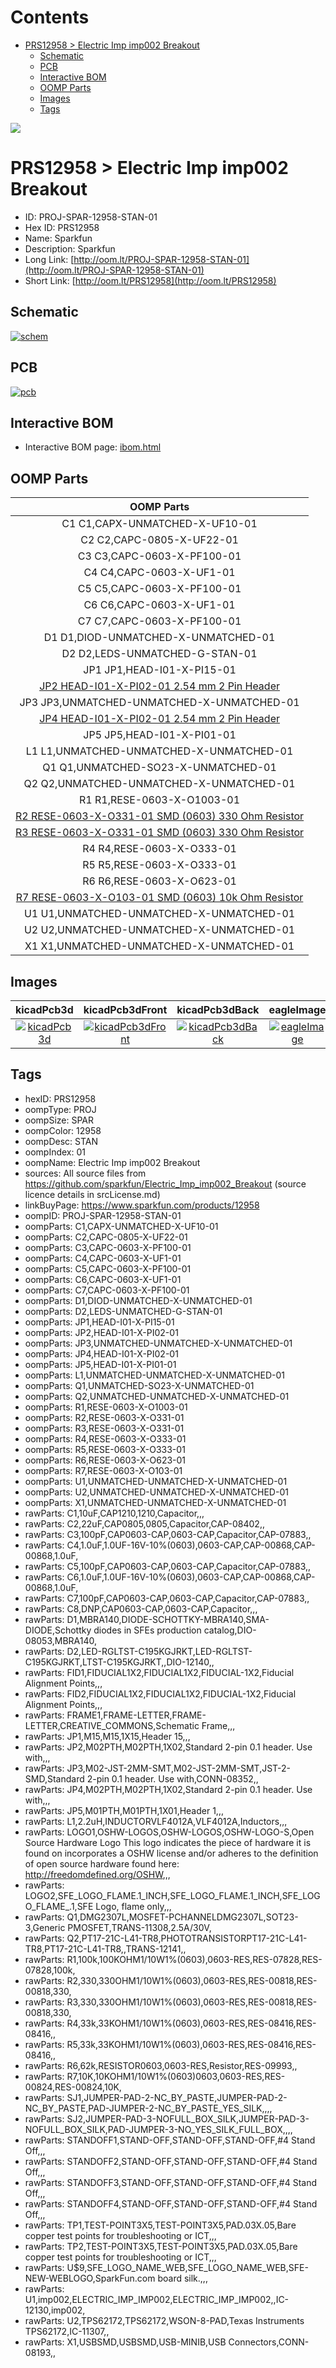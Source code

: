 



Contents
========

* [PRS12958 > Electric Imp imp002 Breakout](#prs12958--electric-imp-imp002-breakout)
	* [Schematic](#schematic)
	* [PCB](#pcb)
	* [Interactive BOM](#interactive-bom)
	* [OOMP Parts](#oomp-parts)
	* [Images](#images)
	* [Tags](#tags)
  
![][im]
# PRS12958 > Electric Imp imp002 Breakout

- ID: PROJ-SPAR-12958-STAN-01
- Hex ID: PRS12958
- Name: Sparkfun
- Description: Sparkfun
- Long Link: [http://oom.lt/PROJ-SPAR-12958-STAN-01](http://oom.lt/PROJ-SPAR-12958-STAN-01)
- Short Link: [http://oom.lt/PRS12958](http://oom.lt/PRS12958)

## Schematic
  
[![schem](eagleSchemImage.png)](eagleSchemImage.png)
## PCB
  
[![pcb](eagleImage.png)](eagleImage.png)
## Interactive BOM

- Interactive BOM page: [ibom.html](https://htmlpreview.github.io/?https://github.com/oomlout/oomlout_OOMP_projects/blob/main/PROJ-SPAR-12958-STAN-01/kicad/bom/ibom.html)

## OOMP Parts
  

|OOMP Parts|
| :---: |
|C1 C1,CAPX-UNMATCHED-X-UF10-01|
|C2 C2,CAPC-0805-X-UF22-01|
|C3 C3,CAPC-0603-X-PF100-01|
|C4 C4,CAPC-0603-X-UF1-01|
|C5 C5,CAPC-0603-X-PF100-01|
|C6 C6,CAPC-0603-X-UF1-01|
|C7 C7,CAPC-0603-X-PF100-01|
|D1 D1,DIOD-UNMATCHED-X-UNMATCHED-01|
|D2 D2,LEDS-UNMATCHED-G-STAN-01|
|JP1 JP1,HEAD-I01-X-PI15-01|
|[JP2 HEAD-I01-X-PI02-01 2.54 mm 2 Pin Header](https://github.com/oomlout/oomlout_OOMP_parts/tree/main/HEAD-I01-X-PI02-01/)|
|JP3 JP3,UNMATCHED-UNMATCHED-X-UNMATCHED-01|
|[JP4 HEAD-I01-X-PI02-01 2.54 mm 2 Pin Header](https://github.com/oomlout/oomlout_OOMP_parts/tree/main/HEAD-I01-X-PI02-01/)|
|JP5 JP5,HEAD-I01-X-PI01-01|
|L1 L1,UNMATCHED-UNMATCHED-X-UNMATCHED-01|
|Q1 Q1,UNMATCHED-SO23-X-UNMATCHED-01|
|Q2 Q2,UNMATCHED-UNMATCHED-X-UNMATCHED-01|
|R1 R1,RESE-0603-X-O1003-01|
|[R2 RESE-0603-X-O331-01 SMD (0603) 330 Ohm Resistor](https://github.com/oomlout/oomlout_OOMP_parts/tree/main/RESE-0603-X-O331-01/)|
|[R3 RESE-0603-X-O331-01 SMD (0603) 330 Ohm Resistor](https://github.com/oomlout/oomlout_OOMP_parts/tree/main/RESE-0603-X-O331-01/)|
|R4 R4,RESE-0603-X-O333-01|
|R5 R5,RESE-0603-X-O333-01|
|R6 R6,RESE-0603-X-O623-01|
|[R7 RESE-0603-X-O103-01 SMD (0603) 10k Ohm Resistor](https://github.com/oomlout/oomlout_OOMP_parts/tree/main/RESE-0603-X-O103-01/)|
|U1 U1,UNMATCHED-UNMATCHED-X-UNMATCHED-01|
|U2 U2,UNMATCHED-UNMATCHED-X-UNMATCHED-01|
|X1 X1,UNMATCHED-UNMATCHED-X-UNMATCHED-01|

## Images
  
  

|kicadPcb3d|kicadPcb3dFront|kicadPcb3dBack|eagleImage|eagleSchemImage|
| :---: | :---: | :---: | :---: | :---: |
|[![kicadPcb3d](kicadPcb3d_140.png)](kicadPcb3d.png)|[![kicadPcb3dFront](kicadPcb3dFront_140.png)](kicadPcb3dFront.png)|[![kicadPcb3dBack](kicadPcb3dBack_140.png)](kicadPcb3dBack.png)|[![eagleImage](eagleImage_140.png)](eagleImage.png)|[![eagleSchemImage](eagleSchemImage_140.png)](eagleSchemImage.png)|

## Tags

- hexID: PRS12958
- oompType: PROJ
- oompSize: SPAR
- oompColor: 12958
- oompDesc: STAN
- oompIndex: 01
- oompName: Electric Imp imp002 Breakout
- sources: All source files from https://github.com/sparkfun/Electric_Imp_imp002_Breakout (source licence details in srcLicense.md)
- linkBuyPage: https://www.sparkfun.com/products/12958
- oompID: PROJ-SPAR-12958-STAN-01
- oompParts: C1,CAPX-UNMATCHED-X-UF10-01
- oompParts: C2,CAPC-0805-X-UF22-01
- oompParts: C3,CAPC-0603-X-PF100-01
- oompParts: C4,CAPC-0603-X-UF1-01
- oompParts: C5,CAPC-0603-X-PF100-01
- oompParts: C6,CAPC-0603-X-UF1-01
- oompParts: C7,CAPC-0603-X-PF100-01
- oompParts: D1,DIOD-UNMATCHED-X-UNMATCHED-01
- oompParts: D2,LEDS-UNMATCHED-G-STAN-01
- oompParts: JP1,HEAD-I01-X-PI15-01
- oompParts: JP2,HEAD-I01-X-PI02-01
- oompParts: JP3,UNMATCHED-UNMATCHED-X-UNMATCHED-01
- oompParts: JP4,HEAD-I01-X-PI02-01
- oompParts: JP5,HEAD-I01-X-PI01-01
- oompParts: L1,UNMATCHED-UNMATCHED-X-UNMATCHED-01
- oompParts: Q1,UNMATCHED-SO23-X-UNMATCHED-01
- oompParts: Q2,UNMATCHED-UNMATCHED-X-UNMATCHED-01
- oompParts: R1,RESE-0603-X-O1003-01
- oompParts: R2,RESE-0603-X-O331-01
- oompParts: R3,RESE-0603-X-O331-01
- oompParts: R4,RESE-0603-X-O333-01
- oompParts: R5,RESE-0603-X-O333-01
- oompParts: R6,RESE-0603-X-O623-01
- oompParts: R7,RESE-0603-X-O103-01
- oompParts: U1,UNMATCHED-UNMATCHED-X-UNMATCHED-01
- oompParts: U2,UNMATCHED-UNMATCHED-X-UNMATCHED-01
- oompParts: X1,UNMATCHED-UNMATCHED-X-UNMATCHED-01
- rawParts: C1,10uF,CAP1210,1210,Capacitor,,,
- rawParts: C2,22uF,CAP0805,0805,Capacitor,CAP-08402,,
- rawParts: C3,100pF,CAP0603-CAP,0603-CAP,Capacitor,CAP-07883,,
- rawParts: C4,1.0uF,1.0UF-16V-10%(0603),0603-CAP,CAP-00868,CAP-00868,1.0uF,
- rawParts: C5,100pF,CAP0603-CAP,0603-CAP,Capacitor,CAP-07883,,
- rawParts: C6,1.0uF,1.0UF-16V-10%(0603),0603-CAP,CAP-00868,CAP-00868,1.0uF,
- rawParts: C7,100pF,CAP0603-CAP,0603-CAP,Capacitor,CAP-07883,,
- rawParts: C8,DNP,CAP0603-CAP,0603-CAP,Capacitor,,,
- rawParts: D1,MBRA140,DIODE-SCHOTTKY-MBRA140,SMA-DIODE,Schottky diodes in SFEs production catalog,DIO-08053,MBRA140,
- rawParts: D2,LED-RGLTST-C195KGJRKT,LED-RGLTST-C195KGJRKT,LTST-C195KGJRKT,,DIO-12140,,
- rawParts: FID1,FIDUCIAL1X2,FIDUCIAL1X2,FIDUCIAL-1X2,Fiducial Alignment Points,,,
- rawParts: FID2,FIDUCIAL1X2,FIDUCIAL1X2,FIDUCIAL-1X2,Fiducial Alignment Points,,,
- rawParts: FRAME1,FRAME-LETTER,FRAME-LETTER,CREATIVE_COMMONS,Schematic Frame,,,
- rawParts: JP1,M15,M15,1X15,Header 15,,,
- rawParts: JP2,M02PTH,M02PTH,1X02,Standard 2-pin 0.1 header. Use with,,,
- rawParts: JP3,M02-JST-2MM-SMT,M02-JST-2MM-SMT,JST-2-SMD,Standard 2-pin 0.1 header. Use with,CONN-08352,,
- rawParts: JP4,M02PTH,M02PTH,1X02,Standard 2-pin 0.1 header. Use with,,,
- rawParts: JP5,M01PTH,M01PTH,1X01,Header 1,,,
- rawParts: L1,2.2uH,INDUCTORVLF4012A,VLF4012A,Inductors,,,
- rawParts: LOGO1,OSHW-LOGOS,OSHW-LOGOS,OSHW-LOGO-S,Open Source Hardware Logo This logo indicates the piece of hardware it is found on incorporates a OSHW license and/or adheres to the definition of open source hardware found here: http://freedomdefined.org/OSHW,,,
- rawParts: LOGO2,SFE_LOGO_FLAME.1_INCH,SFE_LOGO_FLAME.1_INCH,SFE_LOGO_FLAME_.1,SFE Logo, flame only,,,
- rawParts: Q1,DMG2307L,MOSFET-PCHANNELDMG2307L,SOT23-3,Generic PMOSFET,TRANS-11308,2.5A/30V,
- rawParts: Q2,PT17-21C-L41-TR8,PHOTOTRANSISTORPT17-21C-L41-TR8,PT17-21C-L41-TR8,,TRANS-12141,,
- rawParts: R1,100k,100KOHM1/10W1%(0603),0603-RES,RES-07828,RES-07828,100k,
- rawParts: R2,330,330OHM1/10W1%(0603),0603-RES,RES-00818,RES-00818,330,
- rawParts: R3,330,330OHM1/10W1%(0603),0603-RES,RES-00818,RES-00818,330,
- rawParts: R4,33k,33KOHM1/10W1%(0603),0603-RES,RES-08416,RES-08416,,
- rawParts: R5,33k,33KOHM1/10W1%(0603),0603-RES,RES-08416,RES-08416,,
- rawParts: R6,62k,RESISTOR0603,0603-RES,Resistor,RES-09993,,
- rawParts: R7,10K,10KOHM1/10W1%(0603)0603,0603-RES,RES-00824,RES-00824,10K,
- rawParts: SJ1,JUMPER-PAD-2-NC_BY_PASTE,JUMPER-PAD-2-NC_BY_PASTE,PAD-JUMPER-2-NC_BY_PASTE_YES_SILK,,,,
- rawParts: SJ2,JUMPER-PAD-3-NOFULL_BOX_SILK,JUMPER-PAD-3-NOFULL_BOX_SILK,PAD-JUMPER-3-NO_YES_SILK_FULL_BOX,,,,
- rawParts: STANDOFF1,STAND-OFF,STAND-OFF,STAND-OFF,#4 Stand Off,,,
- rawParts: STANDOFF2,STAND-OFF,STAND-OFF,STAND-OFF,#4 Stand Off,,,
- rawParts: STANDOFF3,STAND-OFF,STAND-OFF,STAND-OFF,#4 Stand Off,,,
- rawParts: STANDOFF4,STAND-OFF,STAND-OFF,STAND-OFF,#4 Stand Off,,,
- rawParts: TP1,TEST-POINT3X5,TEST-POINT3X5,PAD.03X.05,Bare copper test points for troubleshooting or ICT,,,
- rawParts: TP2,TEST-POINT3X5,TEST-POINT3X5,PAD.03X.05,Bare copper test points for troubleshooting or ICT,,,
- rawParts: U$9,SFE_LOGO_NAME_WEB,SFE_LOGO_NAME_WEB,SFE-NEW-WEBLOGO,SparkFun.com board silk.,,,
- rawParts: U1,imp002,ELECTRIC_IMP_IMP002,ELECTRIC_IMP_IMP002,,IC-12130,imp002,
- rawParts: U2,TPS62172,TPS62172,WSON-8-PAD,Texas Instruments TPS62172,IC-11307,,
- rawParts: X1,USBSMD,USBSMD,USB-MINIB,USB Connectors,CONN-08193,,



[im]: kicadPcb3d_450.png
